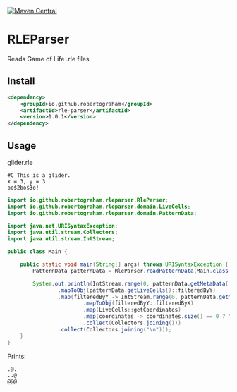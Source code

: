 [![Maven Central](https://maven-badges.herokuapp.com/maven-central/io.github.robertograham/rle-parser/badge.svg)](https://maven-badges.herokuapp.com/maven-central/io.github.robertograham/rle-parser)
# RLEParser
Reads Game of Life .rle files

## Install
```xml
<dependency>
    <groupId>io.github.robertograham</groupId>
    <artifactId>rle-parser</artifactId>
    <version>1.0.1</version>
</dependency>
```

## Usage
glider.rle
```
#C This is a glider.
x = 3, y = 3
bo$2bo$3o!
```
```java
import io.github.robertograham.rleparser.RleParser;
import io.github.robertograham.rleparser.domain.LiveCells;
import io.github.robertograham.rleparser.domain.PatternData;

import java.net.URISyntaxException;
import java.util.stream.Collectors;
import java.util.stream.IntStream;

public class Main {

    public static void main(String[] args) throws URISyntaxException {
        PatternData patternData = RleParser.readPatternData(Main.class.getClassLoader().getResource("glider.rle").toURI());

        System.out.println(IntStream.range(0, patternData.getMetaData().getHeight())
                .mapToObj(patternData.getLiveCells()::filteredByY)
                .map(filteredByY -> IntStream.range(0, patternData.getMetaData().getWidth())
                        .mapToObj(filteredByY::filteredByX)
                        .map(LiveCells::getCoordinates)
                        .map(coordinates -> coordinates.size() == 0 ? "." : "@")
                        .collect(Collectors.joining()))
                .collect(Collectors.joining("\n")));
    }
}
```
Prints:
```
.@.
..@
@@@
```